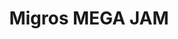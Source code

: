 ---
inv_num: 2005-028
add_credit:
url: 2005-028-migros-nintendo-mega-jam
title: Migros MEGA JAM
year: '2005'
display_year: '2005'
medium: Sharpie on CDs.
dims:
pitch: 'Free CD given away during exhibition. Edition unknown. '
ps: "​​For a few years, 4 every show I did I had free CD takeaways with music on them
  (or were they 5$?, I can't remember). This CD was both given away, and played during
  a show I did at the Migros museum in 2005. The music was an improvisation on a Nintendo
  NES music sequencer I was working on at the time, and which would eventually power
  the music in a vid I made that year called Super Mario Movie.&nbsp; :)"
live_url:
youtube:
related_code:
subheading:
download:
commission:
layout: things-i-made
---